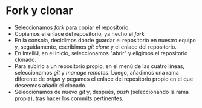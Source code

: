 # **Fork y clonar**

* Seleccionamos *fork* para copiar el repositorio.
* Copiamos el enlace del repositorio, ya hecho el *fork*
* En la consola, decidimos dónde guardar el repositorio en nuestro equipo y, seguidamente, escribimos *git clone* y el enlace del repositorio.
* En IntelliJ, en el inicio, seleccionamos "abrir" y eligimos el repositorio clonado.
* Para subirlo a un repositorio propio, en el menú de las cuatro líneas, seleccionamos *git* y *manage remotes*. Luego, añadimos una rama diferente de *origin* y pegamos el enlace del repositorio propio en el que deseemos añadir el clonado.
* Seleccionamos de nuevo *git* y, después, *push* (seleccionando la rama propia), tras hacer los commits pertinentes.